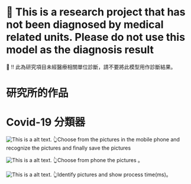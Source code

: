# 🔴 This is a research project that has not been diagnosed by medical related units. Please do not use this model as the diagnosis result
 🔴 !! 此為研究項目未經醫療相關單位診斷，請不要將此模型用作診斷結果。
# 研究所的作品

# Covid-19 分類器
![This is a alt text.](/image/COVIDI.png "This is a sample image.")
 👆Choose from the pictures in the mobile phone and recognize the pictures and finally save the pictures
 
 ![This is a alt text.](/image/COVIDII.png "This is a sample image.")
 👆Choose from phone the pictures 。
 
  ![This is a alt text.](/image/COVIDIII.png "This is a sample image.")
 👆Identify pictures  and show process time(ms)。

  



